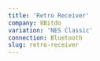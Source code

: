 ```yaml
---
title: 'Retro Receiver'
company: 8Bitdo
variation: 'NES Classic'
connection: Bluetooth
slug: retro-receiver
---
```

